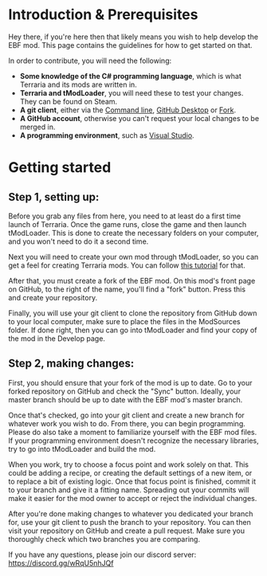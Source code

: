 # Introduction & Prerequisites
Hey there, if you're here then that likely means you wish to help develop the EBF mod. This page contains the guidelines for how to get started on that. 

In order to contribute, you will need the following:
- **Some knowledge of the C# programming language**, which is what Terraria and its mods are written in.
- **Terraria and tModLoader**, you will need these to test your changes. They can be found on Steam.
- **A git client**, either via the [Command line](https://git-scm.com/), [GitHub Desktop](https://github.com/apps/desktop) or [Fork](https://git-fork.com/).
- **A GitHub account**, otherwise you can't request your local changes to be merged in.
- **A programming environment**, such as [Visual Studio](https://visualstudio.microsoft.com/).

# Getting started
## Step 1, setting up:
Before you grab any files from here, you need to at least do a first time launch of Terraria. Once the game runs, close the game and then launch tModLoader. This is done to create the necessary folders on your computer, and you won't need to do it a second time.

Next you will need to create your own mod through tModLoader, so you can get a feel for creating Terraria mods. You can follow [this tutorial](https://forums.terraria.org/index.php?threads/modding-tutorial-1-basics.118751/) for that. 

After that, you must create a fork of the EBF mod. On this mod's front page on GitHub, to the right of the name, you'll find a "fork" button. Press this and create your repository.

Finally, you will use your git client to clone the repository from GitHub down to your local computer, make sure to place the files in the ModSources folder. If done right, then you can go into tModLoader and find your copy of the mod in the Develop page.

## Step 2, making changes:
First, you should ensure that your fork of the mod is up to date. Go to your forked repository on GitHub and check the "Sync" button. Ideally, your master branch should be up to date with the EBF mod's master branch.

Once that's checked, go into your git client and create a new branch for whatever work you wish to do. From there, you can begin programming. Please do also take a moment to familiarize yourself with the EBF mod files. If your programming environment doesn't recognize the necessary libraries, try to go into tModLoader and build the mod.

When you work, try to choose a focus point and work solely on that. This could be adding a recipe, or creating the default settings of a new item, or to replace a bit of existing logic. Once that focus point is finished, commit it to your branch and give it a fitting name. Spreading out your commits will make it easier for the mod owner to accept or reject the individual changes.

After you're done making changes to whatever you dedicated your branch for, use your git client to push the branch to your repository. You can then visit your repository on GitHub and create a pull request. Make sure you thoroughly check which two branches you are comparing.

If you have any questions, please join our discord server: https://discord.gg/wRqU5nhJQf
